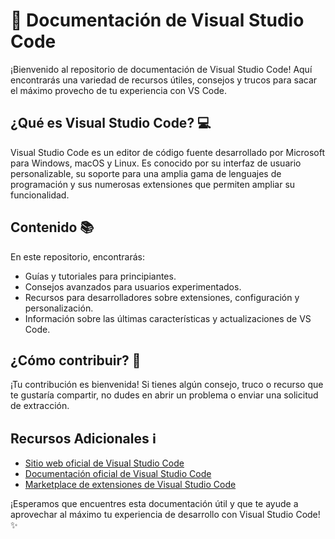 # 📝 Documentación de Visual Studio Code

¡Bienvenido al repositorio de documentación de Visual Studio Code! Aquí encontrarás una variedad de recursos útiles, consejos y trucos para sacar el máximo provecho de tu experiencia con VS Code.

## ¿Qué es Visual Studio Code? 💻

Visual Studio Code es un editor de código fuente desarrollado por Microsoft para Windows, macOS y Linux. Es conocido por su interfaz de usuario personalizable, su soporte para una amplia gama de lenguajes de programación y sus numerosas extensiones que permiten ampliar su funcionalidad.

## Contenido 📚

En este repositorio, encontrarás:

- Guías y tutoriales para principiantes.
- Consejos avanzados para usuarios experimentados.
- Recursos para desarrolladores sobre extensiones, configuración y personalización.
- Información sobre las últimas características y actualizaciones de VS Code.

## ¿Cómo contribuir? 🚀

¡Tu contribución es bienvenida! Si tienes algún consejo, truco o recurso que te gustaría compartir, no dudes en abrir un problema o enviar una solicitud de extracción.

## Recursos Adicionales ℹ️

- [Sitio web oficial de Visual Studio Code](https://code.visualstudio.com/)
- [Documentación oficial de Visual Studio Code](https://code.visualstudio.com/docs)
- [Marketplace de extensiones de Visual Studio Code](https://marketplace.visualstudio.com/vscode)

¡Esperamos que encuentres esta documentación útil y que te ayude a aprovechar al máximo tu experiencia de desarrollo con Visual Studio Code! ✨
